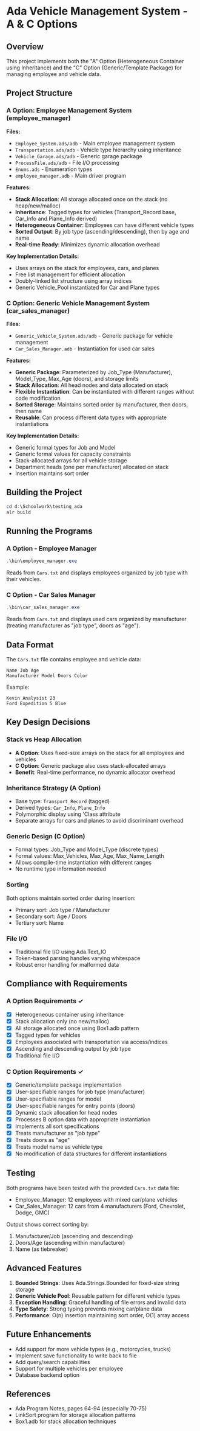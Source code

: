 # Ada Vehicle Management System - A & C Options

## Overview
This project implements both the "A" Option (Heterogeneous Container using Inheritance) and the "C" Option (Generic/Template Package) for managing employee and vehicle data.

## Project Structure

### A Option: Employee Management System (employee_manager)
**Files:**
- `Employee_System.ads/adb` - Main employee management system
- `Transportation.ads/adb` - Vehicle type hierarchy using inheritance
- `Vehicle_Garage.ads/adb` - Generic garage package
- `ProcessFile.ads/adb` - File I/O processing
- `Enums.ads` - Enumeration types
- `employee_manager.adb` - Main driver program

**Features:**
- **Stack Allocation**: All storage allocated once on the stack (no heap/new/malloc)
- **Inheritance**: Tagged types for vehicles (Transport_Record base, Car_Info and Plane_Info derived)
- **Heterogeneous Container**: Employees can have different vehicle types
- **Sorted Output**: By job type (ascending/descending), then by age and name
- **Real-time Ready**: Minimizes dynamic allocation overhead

**Key Implementation Details:**
- Uses arrays on the stack for employees, cars, and planes
- Free list management for efficient allocation
- Doubly-linked list structure using array indices
- Generic Vehicle_Pool instantiated for Car and Plane types

### C Option: Generic Vehicle Management System (car_sales_manager)
**Files:**
- `Generic_Vehicle_System.ads/adb` - Generic package for vehicle management
- `Car_Sales_Manager.adb` - Instantiation for used car sales

**Features:**
- **Generic Package**: Parameterized by Job_Type (Manufacturer), Model_Type, Max_Age (doors), and storage limits
- **Stack Allocation**: All head nodes and data allocated on stack
- **Flexible Instantiation**: Can be instantiated with different ranges without code modification
- **Sorted Storage**: Maintains sorted order by manufacturer, then doors, then name
- **Reusable**: Can process different data types with appropriate instantiations

**Key Implementation Details:**
- Generic formal types for Job and Model
- Generic formal values for capacity constraints
- Stack-allocated arrays for all vehicle storage
- Department heads (one per manufacturer) allocated on stack
- Insertion maintains sort order

## Building the Project

```powershell
cd d:\Schoolwork\testing_ada
alr build
```

## Running the Programs

### A Option - Employee Manager
```powershell
.\bin\employee_manager.exe
```
Reads from `Cars.txt` and displays employees organized by job type with their vehicles.

### C Option - Car Sales Manager
```powershell
.\bin\car_sales_manager.exe
```
Reads from `Cars.txt` and displays used cars organized by manufacturer (treating manufacturer as "job type", doors as "age").

## Data Format

The `Cars.txt` file contains employee and vehicle data:
```
Name Job Age
Manufacturer Model Doors Color
```

Example:
```
Kevin Analysist 23
Ford Expedition 5 Blue
```

## Key Design Decisions

### Stack vs Heap Allocation
- **A Option**: Uses fixed-size arrays on the stack for all employees and vehicles
- **C Option**: Generic package also uses stack-allocated arrays
- **Benefit**: Real-time performance, no dynamic allocator overhead

### Inheritance Strategy (A Option)
- Base type: `Transport_Record` (tagged)
- Derived types: `Car_Info`, `Plane_Info`
- Polymorphic display using 'Class attribute
- Separate arrays for cars and planes to avoid discriminant overhead

### Generic Design (C Option)
- Formal types: Job_Type and Model_Type (discrete types)
- Formal values: Max_Vehicles, Max_Age, Max_Name_Length
- Allows compile-time instantiation with different ranges
- No runtime type information needed

### Sorting
Both options maintain sorted order during insertion:
- Primary sort: Job type / Manufacturer
- Secondary sort: Age / Doors
- Tertiary sort: Name

### File I/O
- Traditional file I/O using Ada.Text_IO
- Token-based parsing handles varying whitespace
- Robust error handling for malformed data

## Compliance with Requirements

### A Option Requirements ✓
- [x] Heterogeneous container using inheritance
- [x] Stack allocation only (no new/malloc)
- [x] All storage allocated once using Box1.adb pattern
- [x] Tagged types for vehicles
- [x] Employees associated with transportation via access/indices
- [x] Ascending and descending output by job type
- [x] Traditional file I/O

### C Option Requirements ✓
- [x] Generic/template package implementation
- [x] User-specifiable ranges for job type (manufacturer)
- [x] User-specifiable ranges for model
- [x] User-specifiable ranges for entry points (doors)
- [x] Dynamic stack allocation for head nodes
- [x] Processes B option data with appropriate instantiation
- [x] Implements all sort specifications
- [x] Treats manufacturer as "job type"
- [x] Treats doors as "age"
- [x] Treats model name as vehicle type
- [x] No modification of data structures for different instantiations

## Testing

Both programs have been tested with the provided `Cars.txt` data file:
- Employee_Manager: 12 employees with mixed car/plane vehicles
- Car_Sales_Manager: 12 cars from 4 manufacturers (Ford, Chevrolet, Dodge, GMC)

Output shows correct sorting by:
1. Manufacturer/Job (ascending and descending)
2. Doors/Age (ascending within manufacturer)
3. Name (as tiebreaker)

## Advanced Features

1. **Bounded Strings**: Uses Ada.Strings.Bounded for fixed-size string storage
2. **Generic Vehicle Pool**: Reusable pattern for different vehicle types
3. **Exception Handling**: Graceful handling of file errors and invalid data
4. **Type Safety**: Strong typing prevents mixing car/plane data
5. **Performance**: O(n) insertion maintaining sort order, O(1) array access

## Future Enhancements

- Add support for more vehicle types (e.g., motorcycles, trucks)
- Implement save functionality to write back to file
- Add query/search capabilities
- Support for multiple vehicles per employee
- Database backend option

## References

- Ada Program Notes, pages 64-94 (especially 70-75)
- LinkSort program for storage allocation patterns
- Box1.adb for stack allocation techniques
